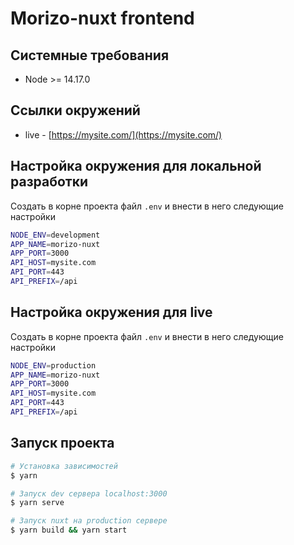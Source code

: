 # Morizo-nuxt frontend

## Системные требования
* Node >= 14.17.0

## Ссылки окружений
* live - [https://mysite.com/](https://mysite.com/)

## Настройка окружения для локальной разработки
Создать в корне проекта файл `.env` и внести в него следующие настройки
``` bash
NODE_ENV=development
APP_NAME=morizo-nuxt
APP_PORT=3000
API_HOST=mysite.com
API_PORT=443
API_PREFIX=/api
```

## Настройка окружения для live
Создать в корне проекта файл `.env` и внести в него следующие настройки
``` bash
NODE_ENV=production
APP_NAME=morizo-nuxt
APP_PORT=3000
API_HOST=mysite.com
API_PORT=443
API_PREFIX=/api
```

## Запуск проекта
``` bash
# Установка зависимостей
$ yarn

# Запуск dev сервера localhost:3000
$ yarn serve

# Запуск nuxt на production сервере
$ yarn build && yarn start
```
